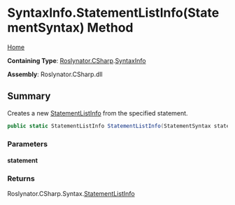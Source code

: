 <a name="_Top"></a>

# SyntaxInfo\.StatementListInfo\(StatementSyntax\) Method

[Home](../../../../README.md#_Top)

**Containing Type**: [Roslynator.CSharp](../../README.md#_Top)\.[SyntaxInfo](../README.md#_Top)

**Assembly**: Roslynator\.CSharp\.dll

## Summary

Creates a new [StatementListInfo](../../Syntax/StatementListInfo/README.md#_Top) from the specified statement\.

```csharp
public static StatementListInfo StatementListInfo(StatementSyntax statement)
```

### Parameters

#### statement

### Returns

Roslynator\.CSharp\.Syntax\.[StatementListInfo](../../Syntax/StatementListInfo/README.md#_Top)

